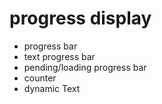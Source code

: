 # progress display

- progress bar
- text progress bar
- pending/loading progress bar
- counter 
- dynamic Text
